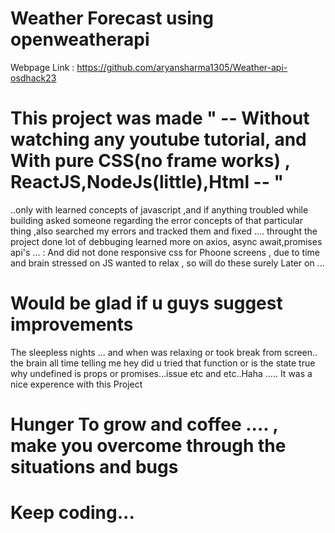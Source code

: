 # Weather Forecast using openweatherapi
Webpage Link : https://github.com/aryansharma1305/Weather-api-osdhack23
# This project was made " -- Without watching any youtube tutorial, and  With pure CSS(no frame works) , ReactJS,NodeJs(little),Html -- " 

..only with learned concepts of javascript ,and if anything troubled while building asked someone regarding the error concepts of that particular thing  ,also searched my errors and tracked them and fixed .... 
throught the project done lot of debbuging learned more on axios, async await,promises api's ...
: And did not done responsive css for Phoone screens , due to time and brain stressed on JS wanted to relax , so will do these surely Later on ... 
# Would be glad if u guys suggest improvements

 The sleepless nights ...  and when was relaxing or took break from screen.. the brain all time telling me hey did u tried that function or is the state true why undefined is props or promises...issue etc and etc..Haha .....
It was a nice experence with this Project

# Hunger To grow and coffee ....  ,  make you overcome through the situations and bugs
# Keep coding...




